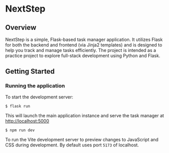 # NextStep

## Overview

NextStep is a simple, Flask-based task manager application. It utilizes Flask for both the backend and frontend (via Jinja2 templates) and is designed to help you track and manage tasks efficiently. The project is intended as a practice project to explore full-stack development using Python and Flask.

## Getting Started

### Running the application

To start the development server:

```
$ flask run
```

This will launch the main application instance and serve the task manager at [http://localhost:5000](http://localhost:5000)

```
$ npm run dev
```

To run the Vite development server to preview changes to JavaScript and CSS during development. By default uses port `5173` of localhost.
